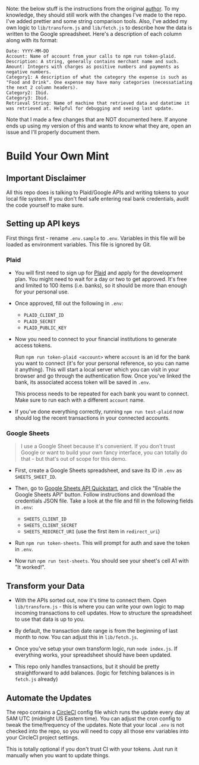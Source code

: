 Note: the below stuff is the instructions from the original [author](https://github.com/yyx990803). To my knowledge, they should still work with the changes I've made to the repo. I've added prettier and some string comparison tools. Also, I've added my own logic to `lib/transform.js` and `lib/fetch.js` to describe how the data is written to the Google spreadsheet. Here's a description of each column along with its format:

```
Date: YYYY-MM-DD
Account: Name of account from your calls to npm run token-plaid.
Description: A string, generally contains merchant name and such.
Amount: Integers with charges as positive numbers and payments as negative numbers.
Category1: A description of what the category the expense is such as "Food and Drink". One expense may have many categories (necessatiating the next 2 column headers).
Category2: Ibid.
Category3: Ibid.
Retrieval String: Name of machine that retrieved data and datetime it was retrieved at. Helpful for debugging and seeing last update.
```

Note that I made a few changes that are NOT documented here. If anyone ends up using my version of this and wants to know what they are, open an issue and I'll properly document them.

# Build Your Own Mint

## Important Disclaimer

All this repo does is talking to Plaid/Google APIs and writing tokens to your local file system. If you don't feel safe entering real bank credentials, audit the code yourself to make sure.

## Setting up API keys

First things first - rename `.env.sample` to `.env`. Variables in this file will be loaded as environment variables. This file is ignored by Git.

### Plaid

- You will first need to sign up for [Plaid](https://plaid.com/) and apply for the development plan. You might need to wait for a day or two to get approved. It's free and limited to 100 items (i.e. banks), so it should be more than enough for your personal use.

- Once approved, fill out the following in `.env`:

  - `PLAID_CLIENT_ID`
  - `PLAID_SECRET`
  - `PLAID_PUBLIC_KEY`

- Now you need to connect to your financial institutions to generate access tokens.

  Run `npm run token-plaid <account>` where `account` is an id for the bank you want to connect (it's for your personal reference, so you can name it anything). This will start a local server which you can visit in your browser and go through the authentication flow. Once you've linked the bank, its associated access token will be saved in `.env`.

  This process needs to be repeated for each bank you want to connect. Make sure to run each with a different `account` name.

- If you've done everything correctly, running `npm run test-plaid` now should log the recent transactions in your connected accounts.

### Google Sheets

> I use a Google Sheet because it's convenient. If you don't trust Google or want to build your own fancy interface, you can totally do that - but that's out of scope for this demo.

- First, create a Google Sheets spreadsheet, and save its ID in `.env` as `SHEETS_SHEET_ID`.

- Then, go to [Google Sheets API Quickstart](https://developers.google.com/sheets/api/quickstart/nodejs), and click the "Enable the Google Sheets API" button. Follow instructions and download the credentials JSON file. Take a look at the file and fill in the following fields in `.env`:

  - `SHEETS_CLIENT_ID`
  - `SHEETS_CLIENT_SECRET`
  - `SHEETS_REDIRECT_URI` (use the first item in `redirect_uri`)

- Run `npm run token-sheets`. This will prompt for auth and save the token in `.env`.

- Now run `npm run test-sheets`. You should see your sheet's cell A1 with "It worked!".

## Transform your Data

- With the APIs sorted out, now it's time to connect them. Open `lib/transform.js` - this is where you can write your own logic to map incoming transactions to cell updates. How to structure the spreadsheet to use that data is up to you.

- By default, the transaction date range is from the beginning of last month to now. You can adjust this in `lib/fetch.js`.

- Once you've setup your own transform logic, run `node index.js`. If everything works, your spreadsheet should have been updated.

- This repo only handles transactions, but it should be pretty straightforward to add balances. (logic for fetching balances is in `fetch.js` already)

## Automate the Updates

The repo contains a [CircleCI](https://circleci.com/) config file which runs the update every day at 5AM UTC (midnight US Eastern time). You can adjust the cron config to tweak the time/frequency of the updates. Note that your local `.env` is not checked into the repo, so you will need to copy all those env variables into your CircleCI project settings.

This is totally optional if you don't trust CI with your tokens. Just run it manually when you want to update things.
